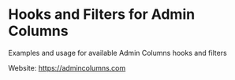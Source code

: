 # Hooks and Filters for Admin Columns
Examples and usage for available Admin Columns hooks and filters

Website: https://admincolumns.com
